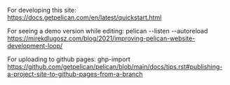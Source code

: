 For developing this site: https://docs.getpelican.com/en/latest/quickstart.html

For seeing a demo version while editing:
pelican --listen --autoreload
https://mirekdlugosz.com/blog/2021/improving-pelican-website-development-loop/

For uploading to github pages:
ghp-import
https://github.com/getpelican/pelican/blob/main/docs/tips.rst#publishing-a-project-site-to-github-pages-from-a-branch

